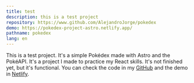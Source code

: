 ```yaml
---
title: test
description: this is a test project
repository: https://www.github.com/AlejandroJorge/pokedex
demo: https://pokedex-project-astro.netlify.app/
pathname: pokedex
lang: en
---
```


This is a test project. It's a simple Pokédex made with Astro and the PokéAPI. It's a project I made to practice my React skills. It's not finished yet, but it's functional. You can check the code in my [GitHub](https://www.github.com/AlejandroJorge/pokedex) and the demo in [Netlify](https://pokedex-project-astro.netlify.app/). 
